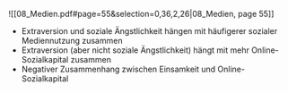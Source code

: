 ![[08_Medien.pdf#page=55&selection=0,36,2,26|08_Medien, page 55]]


- Extraversion und soziale Ängstlichkeit hängen mit häufigerer sozialer Mediennutzung zusammen
- Extraversion (aber nicht soziale Ängstlichkeit) hängt mit mehr Online-Sozialkapital zusammen
- Negativer Zusammenhang zwischen Einsamkeit und Online-Sozialkapital
